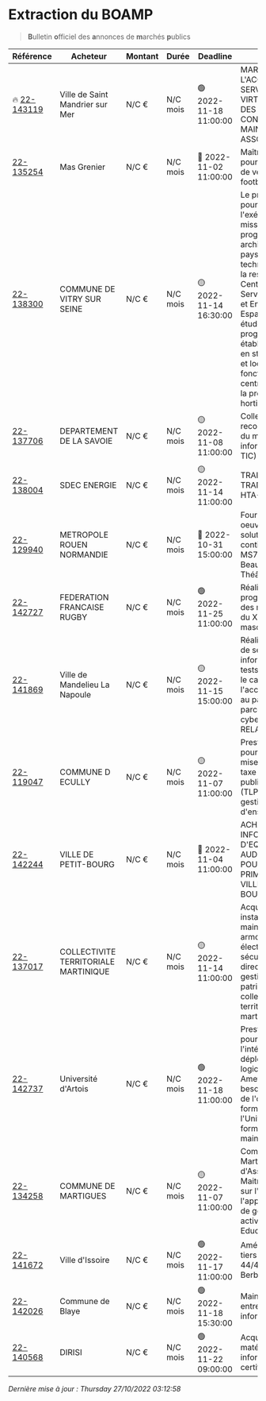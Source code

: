 # Extraction du BOAMP
> **B**ulletin **o**fficiel des **a**nnonces de **m**archés **p**ublics

| Référence | Acheteur | Montant | Durée | Deadline | Résumé | Mot clé|
|---|---|---|---|---|---|---|
| 🔥 [22-143119](https://www.boamp.fr/avis/detail/22-143119) | Ville de Saint Mandrier sur Mer | N/C € | N/C mois | 🟢 2022-11-18 11:00:00 | MARCHÉ RELATIF A L'ACQUISITION D'UN SERVEUR - VIRTUALISATION DES POSTES ET CONTRAT DE MAINTENANCE ASSOCIE | *virtualisation*|
| [22-135254](https://www.boamp.fr/avis/detail/22-135254) | Mas Grenier | N/C € | N/C mois | 🔴 2022-11-02 11:00:00 | Maîtrise d'oeuvre pour la construction de vestiaires de football | *stockage objet*|
| [22-138300](https://www.boamp.fr/avis/detail/22-138300) | COMMUNE DE VITRY SUR SEINE | N/C € | N/C mois | 🟡 2022-11-14 16:30:00 | Le présent marché a pour objet l'exécution d'une mission de programmation architecturale, paysagère et technique préalable à la restructuration du Centre technique du Service Maintenance et Entretien des Espaces Verts. Cette étude programmatique établira les besoins en stockage, ateliers et locaux associés au fonctionnement du centre technique et à la production horticole du site. | *stockage objet*|
| [22-137706](https://www.boamp.fr/avis/detail/22-137706) | DEPARTEMENT DE LA SAVOIE | N/C € | N/C mois | 🟡 2022-11-08 11:00:00 | Collecte et reconditionnement du matériel informatique (éco-TIC) | *stockage objet*|
| [22-138004](https://www.boamp.fr/avis/detail/22-138004) | SDEC ENERGIE | N/C € | N/C mois | 🟡 2022-11-14 11:00:00 | TRAITEMENT DES TRANSFORMATEURS HTA-BT DÉPOSÉS | *stockage objet*|
| [22-129940](https://www.boamp.fr/avis/detail/22-129940) | METROPOLE ROUEN NORMANDIE | N/C € | N/C mois | 🔴 2022-10-31 15:00:00 | Fourniture et mise en oeuvre de la nouvelle solution active de continuité INPT MS71 dans le tunnel Beauvoisine - Théâtre des Arts | *infrastructures systemes*|
| [22-142727](https://www.boamp.fr/avis/detail/22-142727) | FEDERATION FRANCAISE RUGBY | N/C € | N/C mois | 🟢 2022-11-25 11:00:00 | Réalisation des programmes officiels des matchs suivants du XV DE FRANCE masculin. | *serveur*|
| [22-141869](https://www.boamp.fr/avis/detail/22-141869) | Ville de Mandelieu La Napoule | N/C € | N/C mois | 🟡 2022-11-15 15:00:00 | Réalisation d'un audit de sécurité informatique avec tests d'intrusion dans le cadre de l'accompagnement au pack initial du parcours de cybersécurité France RELANCE-ANSSI | *serveur*|
| [22-119047](https://www.boamp.fr/avis/detail/22-119047) | COMMUNE D ECULLY | N/C € | N/C mois | 🟡 2022-11-07 11:00:00 | Prestation de service pour la gestion de la mise en oeuvre de la taxe locale sur la publicité extérieure (TLPE) et pour la gestion des dossiers d'enseignes | *logiciels*|
| [22-142244](https://www.boamp.fr/avis/detail/22-142244) | VILLE DE PETIT-BOURG | N/C € | N/C mois | 🔴 2022-11-04 11:00:00 | ACHAT DE MATERIEL INFORMATIQUE ET D'EQUIPEMENTS AUDIOVISUELS POUR LES ECOLES PRIMAIRES DE LA VILLE DE PETIT-BOURG | *logiciels*|
| [22-137017](https://www.boamp.fr/avis/detail/22-137017) | COLLECTIVITE TERRITORIALE MARTINIQUE | N/C € | N/C mois | 🟡 2022-11-14 11:00:00 | Acquisition, installation, maintenance d'une armoire à clés électroniques sécurisées pour la direction de la gestion du patrimoine de la collectivité territoriale de martinique | *logiciels*|
| [22-142737](https://www.boamp.fr/avis/detail/22-142737) | Université d'Artois | N/C € | N/C mois | 🟢 2022-11-18 11:00:00 | Prestation de service pour l'installation, l'intégration et le déploiement du logiciel open source Ametys pour les besoins de gestion de l'offre de formation de l'Université d'Artois, formation et maintenance. | *logiciels*|
| [22-134258](https://www.boamp.fr/avis/detail/22-134258) | COMMUNE DE MARTIGUES | N/C € | N/C mois | 🟡 2022-11-07 11:00:00 | Commune de Martigues - Mission d'Assistance à Maitrise d'ouvrage sur l'utilisation de l'application métier de gestion des activités Education/Enfance | *informatique*|
| [22-141672](https://www.boamp.fr/avis/detail/22-141672) | Ville d'Issoire | N/C € | N/C mois | 🟢 2022-11-17 11:00:00 | Aménagement du tiers lieux situé 44/46 rue de la Berbiziale à Issoire. | *informatique*|
| [22-142026](https://www.boamp.fr/avis/detail/22-142026) | Commune de Blaye | N/C € | N/C mois | 🟢 2022-11-18 15:30:00 | Maintenance et entretien du parc informatique | *informatique*|
| [22-140568](https://www.boamp.fr/avis/detail/22-140568) | DIRISI | N/C € | N/C mois | 🟢 2022-11-22 09:00:00 | Acquisition de matériels informatiques certifiés TEMPEST | *informatique*|


_Dernière mise à jour : Thursday 27/10/2022 03:12:58_